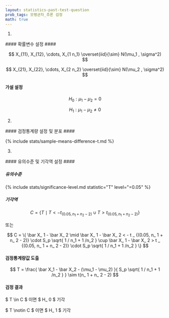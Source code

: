 ```yaml
---
layout: statistics-past-test-question
prob_tags: 모평균차_추론 검정
math: true
---
```

1)

<div>
#### 확률변수 설정 ####

$$ X_{11}, X_{12}, \cdots, X_{1 n_1} \overset{iid}{\sim} N(\mu_1 , \sigma^2) $$

$$ X_{21}, X_{22}, \cdots, X_{2 n_2} \overset{iid}{\sim} N(\mu_2 , \sigma^2) $$

#### 가설 설정 ####

$$ H_0 : \mu_1 - \mu_2 = 0 $$

$$ H_1 : \mu_1 - \mu_2 \ne 0 $$

</div>

2)

<div>
#### 검정통계량 설정 및 분포 ####

{% include stats/sample-means-difference-t.md %}

</div>

3)

<div>
#### 유의수준 및 기각역 설정 ####

##### 유의수준 #####

{% include stats/significance-level.md statistic="T" level="=0.05" %}

##### 기각역 #####

$$ C = \{ T \mid T < -t _ {(0.05, n_ 1 + n_ 2 - 2)} \cup T > t _ {(0.05, n_ 1 + n_ 2 - 2)} \} $$

또는

$$ C = \{ \bar X_ 1 - \bar X_ 2 \mid \bar X_ 1 - \bar X_ 2 < - t _ {(0.05, n_ 1 + n_ 2 - 2)} \cdot S_p \sqrt{ 1 / n_1 + 1 /n_2 } \cup \bar X_ 1 - \bar X_ 2 > t _ {(0.05, n_ 1 + n_ 2 - 2)} \cdot S_p \sqrt{ 1 / n_1 + 1 /n_2 } \} $$

#### 검정통계량값 도출 ####

$$ T = \frac{ \bar X_1 - \bar X_2 - (\mu_1 - \mu_2) }{ S_p \sqrt{ 1 / n_1 + 1 /n_2 } } \sim t(n_ 1 + n_ 2 - 2) $$

#### 검정 결과 ####

$ T \in C $ 이면 $ H_ 0 $ 기각

$ T \notin C $ 이면 $ H_ 1 $ 기각
</div>
